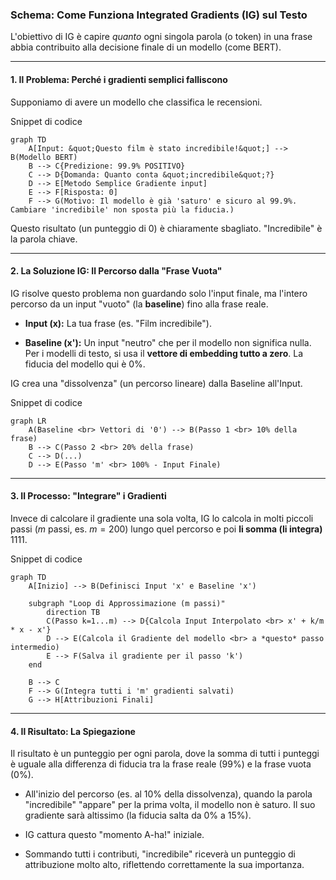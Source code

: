 ### Schema: Come Funziona Integrated Gradients (IG) sul Testo

L'obiettivo di IG è capire _quanto_ ogni singola parola (o token) in una frase abbia contribuito alla decisione finale di un modello (come BERT).

---
#### 1. Il Problema: Perché i gradienti semplici falliscono

Supponiamo di avere un modello che classifica le recensioni.

Snippet di codice

```mermaid
graph TD
    A[Input: &quot;Questo film è stato incredibile!&quot;] --> B(Modello BERT)
    B --> C{Predizione: 99.9% POSITIVO}
    C --> D{Domanda: Quanto conta &quot;incredibile&quot;?}
    D --> E[Metodo Semplice Gradiente input]
    E --> F[Risposta: 0]
    F --> G(Motivo: Il modello è già 'saturo' e sicuro al 99.9%. Cambiare 'incredibile' non sposta più la fiducia.)
```

Questo risultato (un punteggio di 0) è chiaramente sbagliato. "Incredibile" è la parola chiave.

---

#### 2. La Soluzione IG: Il Percorso dalla "Frase Vuota"

IG risolve questo problema non guardando solo l'input finale, ma l'intero percorso da un input "vuoto" (la **baseline**) fino alla frase reale.

- **Input (x):** La tua frase (es. "Film incredibile").
    
- **Baseline (x'):** Un input "neutro" che per il modello non significa nulla. Per i modelli di testo, si usa il **vettore di embedding tutto a zero**. La fiducia del modello qui è 0%.
    

IG crea una "dissolvenza" (un percorso lineare) dalla Baseline all'Input.

Snippet di codice

```mermaid
graph LR
    A(Baseline <br> Vettori di '0') --> B(Passo 1 <br> 10% della frase)
    B --> C(Passo 2 <br> 20% della frase)
    C --> D(...)
    D --> E(Passo 'm' <br> 100% - Input Finale)
```

---

#### 3. Il Processo: "Integrare" i Gradienti

Invece di calcolare il gradiente una sola volta, IG lo calcola in molti piccoli passi ($m$ passi, es. $m=200$) lungo quel percorso e poi **li somma (li integra)** 1111.

Snippet di codice

```mermaid
graph TD
    A[Inizio] --> B(Definisci Input 'x' e Baseline 'x')
    
    subgraph "Loop di Approssimazione (m passi)"
        direction TB
        C(Passo k=1...m) --> D{Calcola Input Interpolato <br> x' + k/m * x - x'}
        D --> E(Calcola il Gradiente del modello <br> a *questo* passo intermedio)
        E --> F(Salva il gradiente per il passo 'k')
    end
    
    B --> C
    F --> G(Integra tutti i 'm' gradienti salvati)
    G --> H[Attribuzioni Finali]
```

---

#### 4. Il Risultato: La Spiegazione

Il risultato è un punteggio per ogni parola, dove la somma di tutti i punteggi è uguale alla differenza di fiducia tra la frase reale (99%) e la frase vuota (0%).

- All'inizio del percorso (es. al 10% della dissolvenza), quando la parola "incredibile" "appare" per la prima volta, il modello non è saturo. Il suo gradiente sarà altissimo (la fiducia salta da 0% a 15%).
    
- IG cattura questo "momento A-ha!" iniziale.
    
- Sommando tutti i contributi, "incredibile" riceverà un punteggio di attribuzione molto alto, riflettendo correttamente la sua importanza.